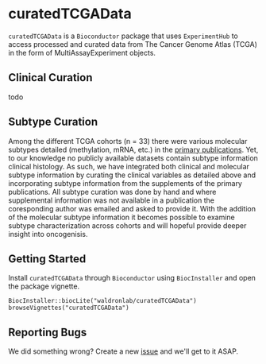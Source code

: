 # curatedTCGAData

`curatedTCGAData` is a `Bioconductor` package that uses `ExperimentHub` to 
access processed and curated data from The Cancer Genome Atlas (TCGA) in the 
form of MultiAssayExperiment objects.

## Clinical Curation

todo

## Subtype Curation

Among the different TCGA cohorts (n = 33) there were various molecular subtypes detailed (methylation, mRNA, etc.) in the [primary publications](https://www.zotero.org/groups/tcga_research_network_publications/items). Yet, to our knowledge no publicly available datasets contain subtype information clinical histology. As such, we have integrated both clinical and molecular subtype information by curating the clinical variables as detailed above and incorporating subtype information from the supplements of the primary publications. All subtype curation was done by hand and where supplemental information was not available in a publication the coresponding author was emailed and asked to provide it. With the addition of the molecular subtype information it becomes possible to examine subtype characterization across cohorts and will hopeful provide deeper insight into oncogenisis. 

## Getting Started

Install `curatedTCGAData` through `Bioconductor` using `BiocInstaller` and open the package vignette.

```
BiocInstaller::biocLite("waldronlab/curatedTCGAData")
browseVignettes("curatedTCGAData")
```

## Reporting Bugs

We did something wrong? Create a new 
[issue](https://github.com/waldronlab/curatedTCGAData/issues) and we'll get to it ASAP.
